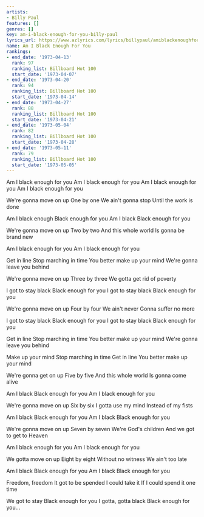 ```yaml
---
artists:
- Billy Paul
features: []
genres: []
key: am-i-black-enough-for-you-billy-paul
lyrics_url: https://www.azlyrics.com/lyrics/billypaul/amiblackenoughforyou.html
name: Am I Black Enough For You
rankings:
- end_date: '1973-04-13'
  rank: 97
  ranking_list: Billboard Hot 100
  start_date: '1973-04-07'
- end_date: '1973-04-20'
  rank: 94
  ranking_list: Billboard Hot 100
  start_date: '1973-04-14'
- end_date: '1973-04-27'
  rank: 88
  ranking_list: Billboard Hot 100
  start_date: '1973-04-21'
- end_date: '1973-05-04'
  rank: 82
  ranking_list: Billboard Hot 100
  start_date: '1973-04-28'
- end_date: '1973-05-11'
  rank: 79
  ranking_list: Billboard Hot 100
  start_date: '1973-05-05'
---
```


Am I black enough for you
Am I black enough for you
Am I black enough for you
Am I black enough for you

We're gonna move on up
One by one
We ain't gonna stop
Until the work is done

Am I black enough
Black enough for you
Am I black
Black enough for you

We're gonna move on up
Two by two
And this whole world
Is gonna be brand new

Am I black enough for you
Am I black enough for you

Get in line
Stop marching in time
You better make up your mind
We're gonna leave you behind

We're gonna move on up
Three by three
We gotta get rid of poverty

I got to stay black
Black enough for you
I got to stay black
Black enough for you

We're gonna move on up
Four by four
We ain't never
Gonna suffer no more

I got to stay black
Black enough for you
I got to stay black
Black enough for you

Get in line
Stop marching in time
You better make up your mind
We're gonna leave you behind

Make up your mind
Stop marching in time
Get in line
You better make up your mind

We're gonna get on up
Five by five
And this whole world
Is gonna come alive

Am I black
Black enough for you
Am I black enough for you

We're gonna move on up
Six by six
I gotta use my mind
Instead of my fists

Am I black
Black enough for you
Am I black
Black enough for you

We're gonna move on up
Seven by seven
We're God's children
And we got to get to Heaven

Am I black enough for you
Am I black enough for you

We gotta move on up
Eight by eight
Without no witness
We ain't too late

Am I black
Black enough for you
Am I black
Black enough for you

Freedom, freedom
It got to be spended
I could take it
If I could spend it one time

We got to stay
Black enough for you
I gotta, gotta black
Black enough for you...




